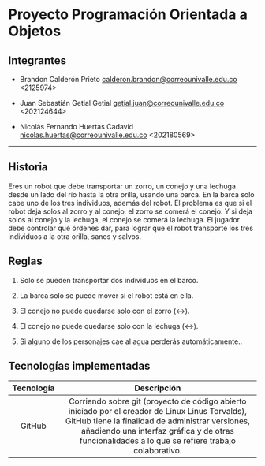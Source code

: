 # Proyecto Programación Orientada a Objetos

## Integrantes

- Brandon Calderón Prieto <calderon.brandon@correounivalle.edu.co> <2125974>

- Juan Sebastián Getial Getial <getial.juan@correounivalle.edu.co> <202124644>

- Nicolás Fernando Huertas Cadavid <nicolas.huertas@correounivalle.edu.co> <202180569>

---

## Historia

Eres un robot que debe transportar un zorro, un conejo y una lechuga desde un lado del río hasta la otra orilla, usando una barca. En la barca solo cabe uno de los tres individuos, además del robot. El problema es que si el robot deja solos al zorro y al conejo, el zorro se comerá el conejo. Y si deja solos al conejo y la lechuga, el conejo se comerá la lechuga. El jugador debe controlar qué órdenes dar, para lograr que el robot transporte los tres individuos a la otra orilla, sanos y salvos.

## Reglas

1. Solo se pueden transportar dos individuos en el barco.

2. La barca solo se puede mover si el robot está en ella.

3. El conejo no puede quedarse solo con el zorro (<->).

4. El conejo no puede quedarse solo con la lechuga (<->).

5. Si alguno de los personajes cae al agua perderás automáticamente..

## Tecnologías implementadas

| Tecnología |                                                                                                                        Descripción                                                                                                                        |
|:----------:|:---------------------------------------------------------------------------------------------------------------------------------------------------------------------------------------------------------------------------------------------------------:|
|   GitHub   | Corriendo sobre git (proyecto de código abierto iniciado por el creador de Linux Linus Torvalds), GitHub tiene la finalidad de administrar versiones, añadiendo una interfaz gráfica y de otras funcionalidades a lo que se refiere trabajo colaborativo. |
